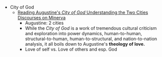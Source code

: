 - City of God
	- [Reading Augustine's *City of God* Understanding the Two Cities Discourses on Minerva](https://minervawisdom.com/2024/03/15/reading-augustines-city-of-god-understanding-the-two-cities/)
		- Augustine: 2 cities
		- While the *City of God* is a work of tremendous cultural criticism and exploration into power dynamics, human-to-human, structural-to-human, human-to-structural, and nation-to-nation analysis, it all boils down to Augustine's **theology of love.**
		- Love of self vs. Love of others and esp. God
